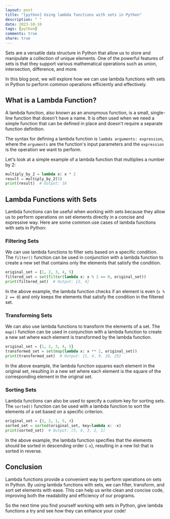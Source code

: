 ```yaml
---
layout: post
title: "[python] Using lambda functions with sets in Python"
description: " "
date: 2023-10-10
tags: [python]
comments: true
share: true
---
```


Sets are a versatile data structure in Python that allow us to store and manipulate a collection of unique elements. One of the powerful features of sets is that they support various mathematical operations such as union, intersection, difference, and more. 

In this blog post, we will explore how we can use lambda functions with sets in Python to perform common operations efficiently and effectively.  

## What is a Lambda Function?

A lambda function, also known as an anonymous function, is a small, single-line function that doesn't have a name. It is often used when we need a simple function that can be defined in place and doesn't require a separate function definition.

The syntax for defining a lambda function is `lambda arguments: expression`, where the `arguments` are the function's input parameters and the `expression` is the operation we want to perform. 

Let's look at a simple example of a lambda function that multiplies a number by 2:

```python
multiply_by_2 = lambda x: x * 2
result = multiply_by_2(5)
print(result)  # Output: 10
```

## Lambda Functions with Sets

Lambda functions can be useful when working with sets because they allow us to perform operations on set elements directly in a concise and expressive way. Here are some common use cases of lambda functions with sets in Python:

### Filtering Sets

We can use lambda functions to filter sets based on a specific condition. The `filter()` function can be used in conjunction with a lambda function to create a new set that contains only the elements that satisfy the condition.

```python
original_set = {1, 2, 3, 4, 5}
filtered_set = set(filter(lambda x: x % 2 == 0, original_set))
print(filtered_set)  # Output: {2, 4}
```

In the above example, the lambda function checks if an element is even (`x % 2 == 0`) and only keeps the elements that satisfy the condition in the filtered set.

### Transforming Sets

We can also use lambda functions to transform the elements of a set. The `map()` function can be used in conjunction with a lambda function to create a new set where each element is transformed by the lambda function.

```python
original_set = {1, 2, 3, 4, 5}
transformed_set = set(map(lambda x: x ** 2, original_set))
print(transformed_set)  # Output: {1, 4, 9, 16, 25}
```

In the above example, the lambda function squares each element in the original set, resulting in a new set where each element is the square of the corresponding element in the original set.

### Sorting Sets

Lambda functions can also be used to specify a custom key for sorting sets. The `sorted()` function can be used with a lambda function to sort the elements of a set based on a specific criterion.

```python
original_set = {3, 2, 1, 5, 4}
sorted_set = sorted(original_set, key=lambda x: -x)
print(sorted_set)  # Output: [5, 4, 3, 2, 1]
```

In the above example, the lambda function specifies that the elements should be sorted in descending order (`-x`), resulting in a new list that is sorted in reverse.

## Conclusion

Lambda functions provide a convenient way to perform operations on sets in Python. By using lambda functions with sets, we can filter, transform, and sort set elements with ease. This can help us write clean and concise code, improving both the readability and efficiency of our programs.

So the next time you find yourself working with sets in Python, give lambda functions a try and see how they can enhance your code!